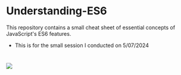 # Understanding-ES6
This repository contains a small cheat sheet of essential concepts of JavaScript's ES6 features.
- This is for the small session I conducted on 5/07/2024 
# 
<img src=" ./N:\Understanding-ES6\ES6-Resources\ES6-presenation-coverPage.png">
